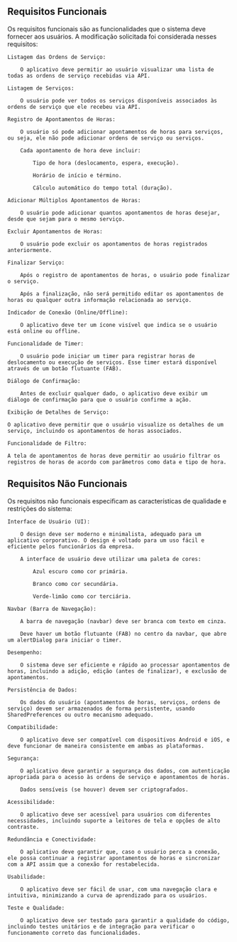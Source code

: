 ## Requisitos Funcionais

Os requisitos funcionais são as funcionalidades que o sistema deve fornecer aos usuários. A modificação solicitada foi considerada nesses requisitos:

    Listagem das Ordens de Serviço:

        O aplicativo deve permitir ao usuário visualizar uma lista de todas as ordens de serviço recebidas via API.

    Listagem de Serviços:

        O usuário pode ver todos os serviços disponíveis associados às ordens de serviço que ele recebeu via API.

    Registro de Apontamentos de Horas:

        O usuário só pode adicionar apontamentos de horas para serviços, ou seja, ele não pode adicionar ordens de serviço ou serviços.

        Cada apontamento de hora deve incluir:

            Tipo de hora (deslocamento, espera, execução).

            Horário de início e término.

            Cálculo automático do tempo total (duração).

    Adicionar Múltiplos Apontamentos de Horas:

        O usuário pode adicionar quantos apontamentos de horas desejar, desde que sejam para o mesmo serviço.

    Excluir Apontamentos de Horas:

        O usuário pode excluir os apontamentos de horas registrados anteriormente.

    Finalizar Serviço:

        Após o registro de apontamentos de horas, o usuário pode finalizar o serviço.

        Após a finalização, não será permitido editar os apontamentos de horas ou qualquer outra informação relacionada ao serviço.

    Indicador de Conexão (Online/Offline):

        O aplicativo deve ter um ícone visível que indica se o usuário está online ou offline.

    Funcionalidade de Timer:

        O usuário pode iniciar um timer para registrar horas de deslocamento ou execução de serviços. Esse timer estará disponível através de um botão flutuante (FAB).

    Diálogo de Confirmação:

        Antes de excluir qualquer dado, o aplicativo deve exibir um diálogo de confirmação para que o usuário confirme a ação.

    Exibição de Detalhes de Serviço:

    O aplicativo deve permitir que o usuário visualize os detalhes de um serviço, incluindo os apontamentos de horas associados.

    Funcionalidade de Filtro:

    A tela de apontamentos de horas deve permitir ao usuário filtrar os registros de horas de acordo com parâmetros como data e tipo de hora.

## Requisitos Não Funcionais

Os requisitos não funcionais especificam as características de qualidade e restrições do sistema:

    Interface de Usuário (UI):

        O design deve ser moderno e minimalista, adequado para um aplicativo corporativo. O design é voltado para um uso fácil e eficiente pelos funcionários da empresa.

        A interface de usuário deve utilizar uma paleta de cores:

            Azul escuro como cor primária.

            Branco como cor secundária.

            Verde-limão como cor terciária.

    Navbar (Barra de Navegação):

        A barra de navegação (navbar) deve ser branca com texto em cinza.

        Deve haver um botão flutuante (FAB) no centro da navbar, que abre um alertDialog para iniciar o timer.

    Desempenho:

        O sistema deve ser eficiente e rápido ao processar apontamentos de horas, incluindo a adição, edição (antes de finalizar), e exclusão de apontamentos.

    Persistência de Dados:

        Os dados do usuário (apontamentos de horas, serviços, ordens de serviço) devem ser armazenados de forma persistente, usando SharedPreferences ou outro mecanismo adequado.

    Compatibilidade:

        O aplicativo deve ser compatível com dispositivos Android e iOS, e deve funcionar de maneira consistente em ambas as plataformas.

    Segurança:

        O aplicativo deve garantir a segurança dos dados, com autenticação apropriada para o acesso às ordens de serviço e apontamentos de horas.

        Dados sensíveis (se houver) devem ser criptografados.

    Acessibilidade:

        O aplicativo deve ser acessível para usuários com diferentes necessidades, incluindo suporte a leitores de tela e opções de alto contraste.

    Redundância e Conectividade:

        O aplicativo deve garantir que, caso o usuário perca a conexão, ele possa continuar a registrar apontamentos de horas e sincronizar com a API assim que a conexão for restabelecida.

    Usabilidade:

        O aplicativo deve ser fácil de usar, com uma navegação clara e intuitiva, minimizando a curva de aprendizado para os usuários.

    Teste e Qualidade:

        O aplicativo deve ser testado para garantir a qualidade do código, incluindo testes unitários e de integração para verificar o funcionamento correto das funcionalidades.
